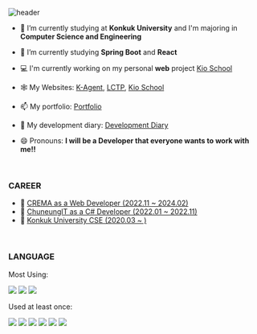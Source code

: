 <!--
### Hi there 👋
**Ji-InPark/Ji-InPark** is a ✨ _special_ ✨ repository because its `README.md` (this file) appears on your GitHub profile.
Here are some ideas to get you started:
- 👯 I’m looking to collaborate on ...
- 🤔 I’m looking for help with ...
- 💬 Ask me about ...
- ⚡ Fun fact: ...
-->

![header](https://capsule-render.vercel.app/api?type=waving&color=auto&height=300&section=header&text=Ji-In%20Park&fontSize=90)

- 🔭 I’m currently studying at **Konkuk University** and I'm majoring in **Computer Science and Engineering**
- 🌱 I’m currently studying **Spring Boot** and **React**
- 💻 I'm currently working on my personal **web** project <a href = "https://kio-school.com" target="_blank">Kio School</a> 
- 🕸️ My Websites: <a href = "https://k-agent.services" target="_blank">K-Agent</a>, <a href = "https://leetcode.click" target="_blank">LCTP</a>, <a href = "https://kio-school.com" target="_blank">Kio School</a> 
- 📫 My portfolio: [Portfolio](https://ji-in.notion.site/Ji-In-Park-b922b4142dd0486baec4d80c31fbd806)
- 📑 My development diary: [Development Diary](https://ji-in.notion.site/13b31c1a8d5c48b9a720e67952764a06?pvs=4)

- 😄 Pronouns: **I will be a Developer that everyone wants to work with me!!**

<br/>

### **CAREER**

- 👜 <a href = "https://www.cre.ma/">CREMA as a Web Developer (2022.11 ~ 2024.02)</a>
- 👜 <a href = "https://smartdoctor.cc/">ChuneungIT as a C# Developer (2022.01 ~ 2022.11)</a>
- 📖 <a href = "http://www.konkuk.ac.kr/do/Index.do">Konkuk University CSE (2020.03 ~ )</a>

<br/>

### **LANGUAGE**

Most Using:

<a target="_blank"><img src="https://img.shields.io/badge/JAVA-red?style=flat-square&logo=java&logoColor=white"/></a>
<a target="_blank"><img src="https://img.shields.io/badge/C%23-green?style=flat-square&logo=Csharp&logoColor=white"/></a>
<a target="_blank"><img src="https://img.shields.io/badge/TS-blue?style=flat-square&logo=TypeScript&logoColor=white"/></a>

Used at least once:

<a target="_blank"><img src="https://img.shields.io/badge/C++-blue?style=flat-square&logo=C%2b%2b&logoColor=white"/></a>
<a target="_blank"><img src="https://img.shields.io/badge/C-gray?style=flat-square&logo=C&logoColor=white"/></a>
<a target="_blank"><img src="https://img.shields.io/badge/Python-yellow?style=flat-square&logo=python&logoColor=white"/></a>
<a target="_blank"><img src="https://img.shields.io/badge/Kotlin-blue?style=flat-square&logo=kotlin&logoColor=white"/></a>
<a target="_blank"><img src="https://img.shields.io/badge/JS-yellow?style=flat-square&logo=JavaScript&logoColor=white"/></a>
<a target="_blank"><img src="https://img.shields.io/badge/Ruby-red?style=flat-square&logo=Ruby&logoColor=white"/></a>
